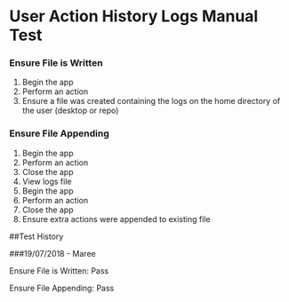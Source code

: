 # User Action History Logs Manual Test

### Ensure File is Written
1. Begin the app
2. Perform an action
3. Ensure a file was created containing the logs on the home directory of the user (desktop or repo)

### Ensure File Appending
1. Begin the app
2. Perform an action
3. Close the app
4. View logs file
5. Begin the app
6. Perform an action
7. Close the app
8. Ensure extra actions were appended to existing file

##Test History

###19/07/2018 - Maree

Ensure File is Written: Pass

Ensure File Appending: Pass
